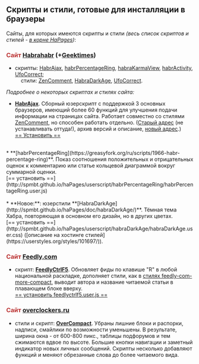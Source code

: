 ## Скрипты и стили, готовые для инсталляции в браузеры ##

Сайты, для которых имеются скрипты и стили *(весь список скриптов и стилей - [в корне HaPages](https://github.com/spmbt/haPages))*:

### <font style="color: #bb3333">Сайт</font> [Habrahabr](http://habrahabr.ru) (+[Geektimes](http://geektimes.ru)) ###

* скрипты: [HabrAjax](http://spmbt.github.io/haPages/doc/habrAjax/), [habrPercentageRing](https://greasyfork.org/ru/scripts/1966-habr-percentage-ring), [habraKarmaView](https://greasyfork.org/ru/scripts/1965-habrakarmaview),  [habrActivity](https://greasyfork.org/ru/scripts/1964-habractivity), [UfoCorrect](http://habrahabr.ru/post/213615/);<br>
&nbsp;&nbsp;&nbsp;&nbsp;стили: [ZenComment](), [HabraDarkAge](), [UfoCorrect](https://userstyles.org/styles/102581/).

*Подробнее о некоторых скриптах и стилях сайта:*<br>

* **[HabrAjax](http://spmbt.github.io/haPages/doc/habrAjax/)**. Сборный юзерскрипт с поддержкой 3 основных браузеров, имеющий более 60 функций для улучшения подачи информации на страницах сайта. Работает совместно со стилями [ZenComment](https://userstyles.org/styles/36690/), но способен работать отдельно. ([Старый адрес](http://userscripts-mirror.org/scripts/show/121690) (не устанавливать оттуда!), архив версий и описание, [новый адрес](https://greasyfork.org/scripts/1970-habrajax).)<br>
[== Установить ==](http://spmbt.github.io/haPages/userscript/habrAjax/habrAjax.user.js)<br>
<br>
* **[habrPercentageRing](https://greasyfork.org/ru/scripts/1966-habr-percentage-ring)**. Показ соотношения положительных и отрицательных оценок к комментарию или статье кольцевой диаграммой вокруг суммарной оценки.<br>
[== установить ==](http://spmbt.github.io/haPages/userscript/habrPercentageRing/habrPercentageRing.user.js)<br>
<br>
* **Новое:**: юзерстили **[HabraDarkAge](http://spmbt.github.io/haPages/doc/habraDarkAge/)**. Тёмная тема Хабра, повторяющая в основном его дизайн, но в других цветах.<br> [== установить ==](http://spmbt.github.io/haPages/userscript/habraDarkAge/habraDarkAge.user.css) ([описание на хостинге стилей](https://userstyles.org/styles/101697/)).

### <font style="color: #bb3333">Сайт</font> [Feedly.com](http://feedly.com) ###

* скрипт: **[FeedlyCtrlF5](https://greasyfork.org/ru/scripts/5915-feedly-partial-refresh-by-r-in-any-keyboard-layout)**. Обновляет фиды по клавише "R" в любой национальной раскладке, дополняет стили, как в [стилях feedly-com-more-compact](https://userstyles.org/styles/102580/feedly-com-more-compact), выводит автора и название читаемой статьи в плавающем блоке вверху.<br>
 [== установить feedlyсtrlf5.user.js ==](spmbt.github.io/haPages/userscript/feedlyCtrlF5/feedlyCtrlF5.user.js)

### <font style="color: #bb3333">Сайт</font> [overclockers.ru](http://overclockers.ru) ###

* стили и скрипт: **[OverCompact](http://spmbt.github.io/haPages/doc/overCompact/)**. Убраны лишние блоки и распорки, надписи, смайлики по возможности уменьшены. В результате, ширина окна - от 600-800 пикс., таблицы подфорумов и тем сжимаются вдвое по высоте. Большие кнопки навигации и заметный индикатор новых личных сообщений. Скрипты несколько добавляют функций и меняют обрезанные слова до более читаемого вида.

